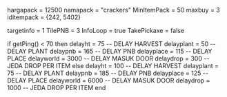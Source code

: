 hargapack = 12500
namapack = "crackers"
MinItemPack = 50
maxbuy = 3
iditempack = {242, 5402}

targetinfo = 1
TilePNB = 3
InfoLoop = true
TakePickaxe = false

if getPing() < 70 then
	delayht = 75 -- DELAY HARVEST
    delayplant = 50 -- DELAY PLANT
    delaypnb = 165 -- DELAY PNB
    delayplace = 115 -- DELAY PLACE
    delayworld = 3000 -- DELAY MASUK DOOR
    delaydrop = 300 -- JEDA DROP PER ITEM
else
    delayht = 100 -- DELAY HARVEST
    delayplant = 75 -- DELAY PLANT
    delaypnb = 185 -- DELAY PNB
    delayplace = 125 -- DELAY PLACE
    delayworld = 6000 -- DELAY MASUK DOOR
    delaydrop = 1000 -- JEDA DROP PER ITEM
end
